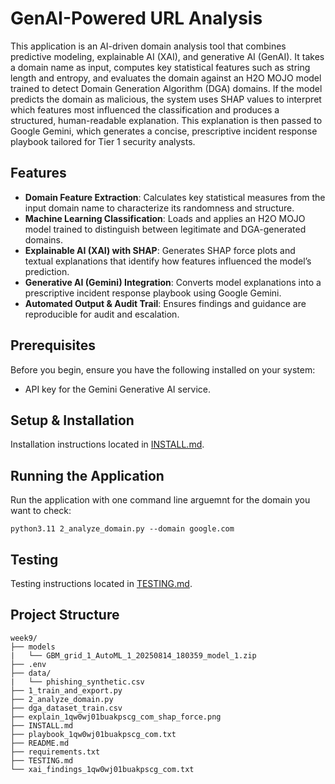 # GenAI-Powered URL Analysis

This application is an AI-driven domain analysis tool that combines predictive modeling, explainable AI (XAI), and generative AI (GenAI). It takes a domain name as input, computes key statistical features such as string length and entropy, and evaluates the domain against an H2O MOJO model trained to detect Domain Generation Algorithm (DGA) domains. If the model predicts the domain as malicious, the system uses SHAP values to interpret which features most influenced the classification and produces a structured, human-readable explanation. This explanation is then passed to Google Gemini, which generates a concise, prescriptive incident response playbook tailored for Tier 1 security analysts.

## Features

-   **Domain Feature Extraction**: Calculates key statistical measures from the input domain name to characterize its randomness and structure.
-   **Machine Learning Classification**: Loads and applies an H2O MOJO model trained to distinguish between legitimate and DGA-generated domains.
-   **Explainable AI (XAI) with SHAP**: Generates SHAP force plots and textual explanations that identify how features influenced the model’s prediction.
-   **Generative AI (Gemini) Integration**: Converts model explanations into a prescriptive incident response playbook using Google Gemini.
-   **Automated Output & Audit Trail**: Ensures findings and guidance are reproducible for audit and escalation.

## Prerequisites

Before you begin, ensure you have the following installed on your system:
-   API key for the Gemini Generative AI service.

## Setup & Installation

Installation instructions located in [INSTALL.md](INSTALL.md).

## Running the Application

Run the application with one command line arguemnt for the domain you want to check:

```python3.11 2_analyze_domain.py --domain google.com```

## Testing

Testing instructions located in [TESTING.md](TESTING.md).

## Project Structure
```
week9/
├── models
|   └── GBM_grid_1_AutoML_1_20250814_180359_model_1.zip
├── .env
├── data/
|   └── phishing_synthetic.csv
├── 1_train_and_export.py
├── 2_analyze_domain.py
├── dga_dataset_train.csv
├── explain_1qw0wj01buakpscg_com_shap_force.png
├── INSTALL.md
├── playbook_1qw0wj01buakpscg_com.txt
├── README.md
├── requirements.txt
├── TESTING.md
└── xai_findings_1qw0wj01buakpscg_com.txt
```
